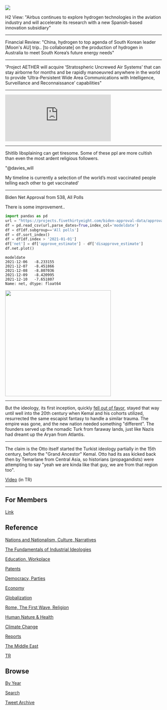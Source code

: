 <img src="https://drive.google.com/uc?export=view&id=1B2wf9R7AMH1d7Vw6e2mucLbIQ5NSjir7"/>

H2 View: "Airbus continues to explore hydrogen technologies in the
aviation industry and will accelerate its research with a new
Spanish-based innovation subsidiary"

---

Financial Review: "China, hydrogen to top agenda of South Korean
leader [Moon's AU] trip.. [to collaborate] on the production of
hydrogen in Australia to meet South Korea’s future energy needs"

---

'Project AETHER will acquire ‘Stratospheric Uncrewed Air Systems’ that
can stay airborne for months and be rapidly manoeuvred anywhere in the
world to provide ‘Ultra-Persistent Wide Area Communications with
Intelligence, Surveillance and Reconnaissance’ capabilities"

---

<iframe width="340" src="https://www.youtube.com/embed/fQV6LtGcrXw" title="YouTube video player" frameborder="0" allow="accelerometer; autoplay; clipboard-write; encrypted-media; gyroscope; picture-in-picture" allowfullscreen></iframe>

---

Shitlib libsplaining can get tiresome. Some of these ppl are more
cultish than even the most ardent religious followers. 

"@davies_will

My timeline is currently a selection of the world’s most vaccinated
people telling each other to get vaccinated'

---

Biden Net Approval from 538, All Polls

There is some improvement.. 

```python
import pandas as pd
url = "https://projects.fivethirtyeight.com/biden-approval-data/approval_topline.csv"
df = pd.read_csv(url,parse_dates=True,index_col='modeldate')
df = df[df.subgroup=='All polls']
df = df.sort_index()
df = df[df.index > '2021-01-01']
df['net'] = df['approve_estimate'] - df['disapprove_estimate']
df.net.plot()
```

```text
modeldate
2021-12-06   -8.233155
2021-12-07   -8.451866
2021-12-08   -8.807036
2021-12-09   -8.420995
2021-12-10   -7.651807
Name: net, dtype: float64
```

<img width="340" src="https://pbs.twimg.com/media/FGT6gY9XEAURRa9?format=png&name=small"/>

---

But the ideology, its first inception, quickly [fell out of favor](2020/04/turks-culture-national-narrative.md#estagfurullah),
stayed that way until well into the 20th century when Kemal and his
cohorts utilized, resurrected the same escapist fantasy to handle a
similar trauma. The empire was gone, and the new nation needed
something "different". The founders served up the nomadic Turk from faraway
lands, just like Nazis had dreamt up the Aryan from Atlantis.

---

The claim is the Otto itself started the Turkist ideology partially in
the 15th century, before the "Grand Ancestor" Kemal. Otto had its ass
kicked back then by Temarlane from Central Asia, so historians
(propagandists) were attempting to say "yeah we are kinda like that
guy, we are from that region too".

[Video](https://youtu.be/LLD1gm26nHg?t=108) (in TR)

---

## For Members

[Link](https://thirdwave-members.herokuapp.com)

## Reference

[Nations and Nationalism, Culture, Narratives](/2013/02/nations-and-nationalism.md)

[The Fundamentals of Industrial Ideologies](/2011/04/fundamentals-of-industrial-ideologies.md)

[Education, Workplace](2017/09/education-workplace.md)

[Patents](/2018/09/patents.md)

[Democracy, Parties](/2016/11/democracy.md)

[Economy](/2018/05/economy.md)

[Globalization](/2018/09/globalization.md)

[Rome, The First Wave, Religion](/2017/12/rome.md)

[Human Nature & Health](/2020/07/human-nature.md)

[Climate Change](/2018/12/climate.md)

[Reports](/2019/05/reports.md)

[The Middle East](/2019/07/middleeast.md)

[TR](../tr)

## Browse

[By Year](years.md)

[Search](search.html)

[Tweet Archive](/tweets/README.md)


